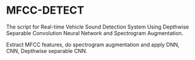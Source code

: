 # MFCC-DETECT

The script for Real-time Vehicle Sound Detection System Using Depthwise Separable Convolution Neural Network and Spectrogram Augmentation.

Extract MFCC features, do spectrogram augmentation and apply DNN, CNN, Depthwise separable CNN.
